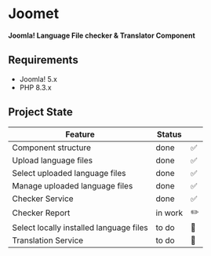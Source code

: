 # Joomet

**Joomla! Language File checker & Translator Component**

## Requirements

- Joomla! 5.x
- PHP 8.3.x

## Project State

| Feature                                 | Status  |                    |
|-----------------------------------------|---------|--------------------|
| Component structure                     | done    | :white_check_mark: |
| Upload language files                   | done    | :white_check_mark: |
| Select uploaded language files          | done    | :white_check_mark: |
| Manage uploaded language files          | done    | :white_check_mark: |
| Checker Service                         | done    | :white_check_mark: |
| Checker Report                          | in work | :pencil2:          |
| Select locally installed language files | to do   | :baby_bottle:      |
| Translation Service                     | to do   | :baby_bottle:      |
